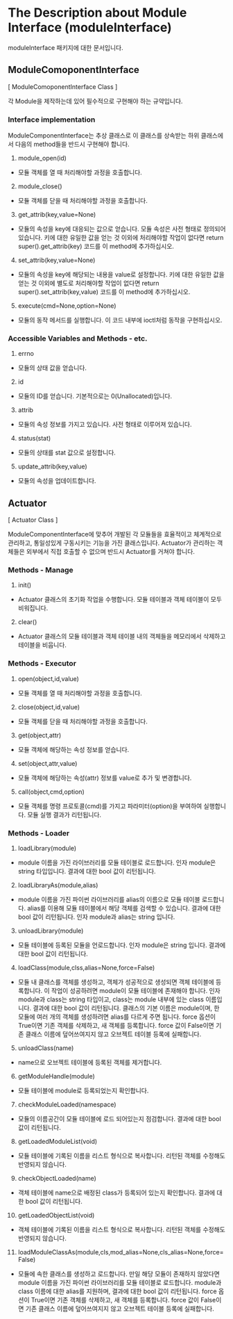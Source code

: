 # The Description about Module Interface (moduleInterface)
moduleInterface 패키지에 대한 문서입니다.
## ModuleComoponentInterface
[ ModuleComoponentInterface Class ]

각 Module을 제작하는데 있어 필수적으로 구현해야 하는 규약입니다.

### Interface implementation
ModuleComponentInterface는 추상 클래스로 이 클래스를 상속받는 하위 클래스에서 다음의 method들을 반드시 구현해야 합니다.
1. module_open(id)
- 모듈 객체를 열 때 처리해야할 과정을 호출합니다.
2. module_close()
- 모듈 객체를 닫을 때 처리해야할 과정을 호출합니다.
3. get_attrib(key,value=None)
- 모듈의 속성을 key에 대응되는 값으로 얻습니다. 모듈 속성은 사전 형태로 정의되어 있습니다. 키에 대한 유일한 값을 얻는 것 이외에 처리해야할 작업이 없다면 return super().get_attrib(key) 코드를 이 method에 추가하십시오. 
4. set_attrib(key,value=None)
- 모듈의 속성을 key에 해당되는 내용을 value로 설정합니다. 키에 대한 유일한 값을 얻는 것 이외에 별도로 처리해야할 작업이 없다면 return super().set_attrib(key,value) 코드를 이 method에 추가하십시오. 
5. execute(cmd=None,option=None)
- 모듈의 동작 메서드를 실행합니다. 이 코드 내부에 ioctl처럼 동작을 구현하십시오.
### Accessible Variables and Methods - etc.
1. errno
- 모듈의 상태 값을 얻습니다.
2. id
- 모듈의 ID를 얻습니다. 기본적으로는 0(Unallocated)입니다.
3. attrib
- 모듈의 속성 정보를 가지고 있습니다. 사전 형태로 이루어져 있습니다.
4. status(stat)
- 모듈의 상태를 stat 값으로 설정합니다.
5. update_attrib(key,value)
- 모듈의 속성을 업데이트합니다.

## Actuator
[ Actuator Class ]

ModuleComponentInterface에 맞추어 개발된 각 모듈들을 효율적이고 체계적으로 관리하고, 통일성있게 구동시키는 기능을 가진 클래스입니다. Actuator가 관리하는 객체들은 외부에서 직접 호출할 수 없으며 반드시 Actuator를 거쳐야 합니다.

### Methods - Manage
1. init()
- Actuator 클래스의 초기화 작업을 수행합니다. 모듈 테이블과 객체 테이블이 모두 비워집니다.
2. clear()
- Actuator 클래스의 모듈 테이블과 객체 테이블 내의 객체들을 메모리에서 삭제하고 테이블을 비웁니다.
### Methods - Executor
1. open(object,id,value)
- 모듈 객체를 열 때 처리해야할 과정을 호출합니다.
2. close(object,id,value)
- 모듈 객체를 닫을 때 처리해야할 과정을 호출합니다.
3. get(object,attr)
- 모듈 객체에 해당하는 속성 정보를 얻습니다.
4. set(object,attr,value)
- 모듈 객체에 해당하는 속성(attr) 정보를 value로 추가 및 변경합니다.
5. call(object,cmd,option)
- 모듈 객체를 명령 프로토콜(cmd)를 가지고 파라미터(option)을 부여하여 실행합니다. 모듈 실행 결과가 리턴됩니다.
### Methods - Loader
1. loadLibrary(module)
- module 이름을 가진 라이브러리를 모듈 테이블로 로드합니다. 인자 module은 string 타입입니다. 결과에 대한 bool 값이 리턴됩니다.
2. loadLibraryAs(module,alias)
- module 이름을 가진 파이썬 라이브러리를 alias의 이름으로 모듈 테이블 로드합니다. alias를 이용해 모듈 테이블에서 해당 객체를 검색할 수 있습니다. 결과에 대한 bool 값이 리턴됩니다. 인자 module과 alias는 string 입니다.
3. unloadLibrary(module)
- 모듈 테이블에 등록된 모듈을 언로드합니다. 인자 module은 string 입니다. 결과에 대한 bool 값이 리턴됩니다.
4. loadClass(module,clss,alias=None,force=False)
- 모듈 내 클래스를 객체를 생성하고, 객체가 성공적으로 생성되면 객체 테이블에 등록합니다. 이 작업이 성공하려면 module이 모듈 테이블에 존재해야 합니다. 인자 module과 class는 string 타입이고, class는 module 내부에 있는 class 이름입니다. 결과에 대한 bool 값이 리턴됩니다. 클래스의 기본 이름은 module이며, 한 모듈에 여러 개의 객체를 생성하려면 alias를 다르게 주면 됩니다. force 옵션이 True이면 기존 객체를 삭제하고, 새 객체를 등록합니다. force 값이 False이면 기존 클래스 이름에 덮어쓰여지지 않고 오브젝트 테이블 등록에 실패합니다.
5. unloadClass(name)
- name으로 오브젝트 테이블에 등록된 객체를 제거합니다.
6. getModuleHandle(module)
- 모듈 테이블에 module로 등록되었는지 확인합니다.
7. checkModuleLoaded(namespace)
- 모듈의 이름공간이 모듈 테이블에 로드 되어있는지 점검합니다. 결과에 대한 bool 값이 리턴됩니다.
8. getLoadedModuleList(void)
- 모듈 테이블에 기록된 이름을 리스트 형식으로 복사합니다. 리턴된 객체를 수정해도 반영되지 않습니다. 
9. checkObjectLoaded(name)
- 객체 테이블에 name으로 배정된 class가 등록되어 있는지 확인합니다. 결과에 대한 bool 값이 리턴됩니다.
10. getLoadedObjectList(void)
- 객체 테이블에 기록된 이름을 리스트 형식으로 복사합니다. 리턴된 객체를 수정해도 반영되지 않습니다. 
11. loadModuleClassAs(module,cls,mod_alias=None,cls_alias=None,force=False)
- 모듈에 속한 클래스를 생성하고 로드합니다. 만일 해당 모듈이 존재하지 않았다면 module 이름을 가진 파이썬 라이브러리를 모듈 테이블로 로드합니다. module과 class 이름에 대한 alias를 지원하며, 결과에 대한 bool 값이 리턴됩니다. force 옵션이 True이면 기존 객체를 삭제하고, 새 객체를 등록합니다. force 값이 False이면 기존 클래스 이름에 덮어쓰여지지 않고 오브젝트 테이블 등록에 실패합니다.
